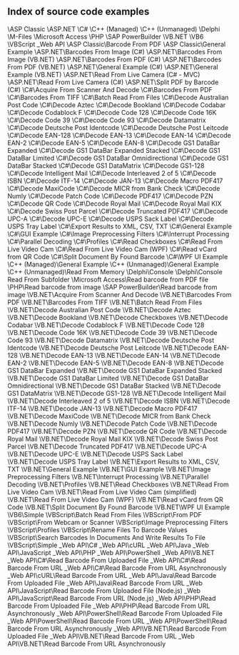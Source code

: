 ## Index of source code examples


\ASP Classic
\ASP.NET
\C#
\C++ (Managed)
\C++ (Unmanaged)
\Delphi
\M-Files
\Microsoft Access
\PHP
\SAP PowerBuilder
\VB.NET
\VB6
\VBScript
\_Web API
\ASP Classic\Barcode From PDF
\ASP Classic\General Example
\ASP.NET\Barcodes From Image (C#)
\ASP.NET\Barcodes From Image (VB.NET)
\ASP.NET\Barcodes From PDF (C#)
\ASP.NET\Barcodes From PDF (VB.NET)
\ASP.NET\General Example (C#)
\ASP.NET\General Example (VB.NET)
\ASP.NET\Read From Live Camera (C# - MVC)
\ASP.NET\Read From Live Camera (C#)
\ASP.NET\Split PDF by Barcode (C#)
\C#\Acquire From Scanner And Decode
\C#\Barcodes From PDF
\C#\Barcodes From TIFF
\C#\Batch Read From Files
\C#\Decode Australian Post Code
\C#\Decode Aztec
\C#\Decode Bookland
\C#\Decode Codabar
\C#\Decode Codablock F
\C#\Decode Code 128
\C#\Decode Code 16K
\C#\Decode Code 39
\C#\Decode Code 93
\C#\Decode Datamatrix
\C#\Decode Deutsche Post Identcode
\C#\Decode Deutsche Post Leitcode
\C#\Decode EAN-128
\C#\Decode EAN-13
\C#\Decode EAN-14
\C#\Decode EAN-2
\C#\Decode EAN-5
\C#\Decode EAN-8
\C#\Decode GS1 DataBar Expanded
\C#\Decode GS1 DataBar Expanded Stacked
\C#\Decode GS1 DataBar Limited
\C#\Decode GS1 DataBar Omnidirectional
\C#\Decode GS1 DataBar Stacked
\C#\Decode GS1 DataMatrix
\C#\Decode GS1-128
\C#\Decode Intelligent Mail
\C#\Decode Interleaved 2 of 5
\C#\Decode ISBN
\C#\Decode ITF-14
\C#\Decode JAN-13
\C#\Decode Macro PDF417
\C#\Decode MaxiCode
\C#\Decode MICR from Bank Check
\C#\Decode Numly
\C#\Decode Patch Code
\C#\Decode PDF417
\C#\Decode PZN
\C#\Decode QR Code
\C#\Decode Royal Mail
\C#\Decode Royal Mail KIX
\C#\Decode Swiss Post Parcel
\C#\Decode Truncated PDF417
\C#\Decode UPC-A
\C#\Decode UPC-E
\C#\Decode USPS Sack Label
\C#\Decode USPS Tray Label
\C#\Export Results to XML, CSV, TXT
\C#\General Example
\C#\GUI Example
\C#\Image Preprocessing Filters
\C#\Interrupt Processing
\C#\Parallel Decoding
\C#\Profiles
\C#\Read Checkboxes
\C#\Read From Live Video Cam
\C#\Read From Live Video Cam (WPF)
\C#\Read vCard from QR Code
\C#\Split Document By Found Barcode
\C#\WPF UI Example
\C++ (Managed)\General Example
\C++ (Unmanaged)\General Example
\C++ (Unmanaged)\Read From Memory
\Delphi\Console
\Delphi\Console Read From Subfolder
\Microsoft Access\Read barcode from PDF file
\PHP\Read barcode from image
\SAP PowerBuilder\Read barcode from image
\VB.NET\Acquire From Scanner And Decode
\VB.NET\Barcodes From PDF
\VB.NET\Barcodes From TIFF
\VB.NET\Batch Read From Files
\VB.NET\Decode Australian Post Code
\VB.NET\Decode Aztec
\VB.NET\Decode Bookland
\VB.NET\Decode Checkboxes
\VB.NET\Decode Codabar
\VB.NET\Decode Codablock F
\VB.NET\Decode Code 128
\VB.NET\Decode Code 16K
\VB.NET\Decode Code 39
\VB.NET\Decode Code 93
\VB.NET\Decode Datamatrix
\VB.NET\Decode Deutsche Post Identcode
\VB.NET\Decode Deutsche Post Leitcode
\VB.NET\Decode EAN-128
\VB.NET\Decode EAN-13
\VB.NET\Decode EAN-14
\VB.NET\Decode EAN-2
\VB.NET\Decode EAN-5
\VB.NET\Decode EAN-8
\VB.NET\Decode GS1 DataBar Expanded
\VB.NET\Decode GS1 DataBar Expanded Stacked
\VB.NET\Decode GS1 DataBar Limited
\VB.NET\Decode GS1 DataBar Omnidirectional
\VB.NET\Decode GS1 DataBar Stacked
\VB.NET\Decode GS1 DataMatrix
\VB.NET\Decode GS1-128
\VB.NET\Decode Intelligent Mail
\VB.NET\Decode Interleaved 2 of 5
\VB.NET\Decode ISBN
\VB.NET\Decode ITF-14
\VB.NET\Decode JAN-13
\VB.NET\Decode Macro PDF417
\VB.NET\Decode MaxiCode
\VB.NET\Decode MICR from Bank Check
\VB.NET\Decode Numly
\VB.NET\Decode Patch Code
\VB.NET\Decode PDF417
\VB.NET\Decode PZN
\VB.NET\Decode QR Code
\VB.NET\Decode Royal Mail
\VB.NET\Decode Royal Mail KIX
\VB.NET\Decode Swiss Post Parcel
\VB.NET\Decode Truncated PDF417
\VB.NET\Decode UPC-A
\VB.NET\Decode UPC-E
\VB.NET\Decode USPS Sack Label
\VB.NET\Decode USPS Tray Label
\VB.NET\Export Results to XML, CSV, TXT
\VB.NET\General Example
\VB.NET\GUI Example
\VB.NET\Image Preprocessing Filters
\VB.NET\Interrupt Processing
\VB.NET\Parallel Decoding
\VB.NET\Profiles
\VB.NET\Read Checkboxes
\VB.NET\Read From Live Video Cam
\VB.NET\Read From Live Video Cam (simplified)
\VB.NET\Read From Live Video Cam (WPF)
\VB.NET\Read vCard from QR Code
\VB.NET\Split Document By Found Barcode
\VB.NET\WPF UI Example
\VB6\Simple
\VBScript\Batch Read From Files
\VBScript\From PDF
\VBScript\From Webcam or Scanner
\VBScript\Image Preprocessing Filters
\VBScript\Profiles
\VBScript\Rename Files To Barcode Values
\VBScript\Search Barcodes In Documents And Write Results To File
\VBScript\Simple
\_Web API\C#
\_Web API\cURL
\_Web API\Java
\_Web API\JavaScript
\_Web API\PHP
\_Web API\PowerShell
\_Web API\VB.NET
\_Web API\C#\Read Barcode From Uploaded File
\_Web API\C#\Read Barcode From URL
\_Web API\C#\Read Barcode From URL Asynchronously
\_Web API\cURL\Read Barcode From URL
\_Web API\Java\Read Barcode From Uploaded File
\_Web API\Java\Read Barcode From URL
\_Web API\JavaScript\Read Barcode From Uploaded File (Node.js)
\_Web API\JavaScript\Read Barcode From URL (Node.js)
\_Web API\PHP\Read Barcode From Uploaded File
\_Web API\PHP\Read Barcode From URL Asynchronously
\_Web API\PowerShell\Read Barcode From Uploaded File
\_Web API\PowerShell\Read Barcode From URL
\_Web API\PowerShell\Read Barcode From URL Asynchronously
\_Web API\VB.NET\Read Barcode From Uploaded File
\_Web API\VB.NET\Read Barcode From URL
\_Web API\VB.NET\Read Barcode From URL Asynchronously
